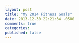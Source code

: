 ```yaml
---
layout: post
title: "My 2014 Fitness Goals"
date: 2013-12-30 22:21:34 -0500
comments: true
categories: 
published: false
---
```

